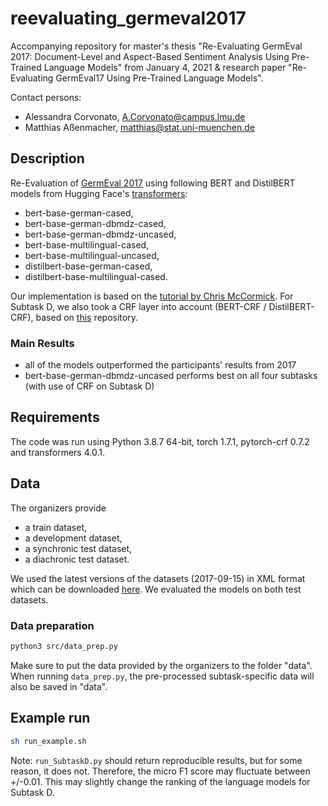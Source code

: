 # reevaluating_germeval2017
Accompanying repository for master's thesis "Re-Evaluating GermEval 2017: Document-Level and Aspect-Based Sentiment Analysis Using Pre-Trained Language Models" from January 4, 2021 & research paper "Re-Evaluating GermEval17 Using Pre-Trained Language Models".

Contact persons: 
- Alessandra Corvonato, [A.Corvonato@campus.lmu.de](mailto:A.Corvonato@campus.lmu.de)
- Matthias Aßenmacher, [matthias@stat.uni-muenchen.de](mailto:matthias@stat.uni-muenchen.de)

## Description
Re-Evaluation of [GermEval 2017](https://sites.google.com/view/germeval2017-absa/home) using following BERT and DistilBERT models from Hugging Face's [transformers](https://huggingface.co/transformers/):
- bert-base-german-cased,
- bert-base-german-dbmdz-cased,
- bert-base-german-dbmdz-uncased,
- bert-base-multilingual-cased,
- bert-base-multilingual-uncased,
- distilbert-base-german-cased,
- distilbert-base-multilingual-cased.

Our implementation is based on the [tutorial by Chris McCormick](https://colab.research.google.com/drive/1Y4o3jh3ZH70tl6mCd76vz_IxX23biCPP). For Subtask D, we also took a CRF layer into account (BERT-CRF / DistilBERT-CRF), based on [this](https://github.com/trtm/AURC) repository.

### Main Results
- all of the models outperformed the participants' results from 2017
- bert-base-german-dbmdz-uncased performs best on all four subtasks (with use of CRF on Subtask D)

## Requirements
The code was run using Python 3.8.7 64-bit, torch 1.7.1, pytorch-crf 0.7.2 and transformers 4.0.1.

## Data
The organizers provide
- a train dataset,
- a development dataset,
- a synchronic test dataset,
- a diachronic test dataset.

We used the latest versions of the datasets (2017-09-15) in XML format which can be downloaded [here](http://ltdata1.informatik.uni-hamburg.de/germeval2017/). We evaluated the models on both test datasets.

### Data preparation
```bash
python3 src/data_prep.py
```
Make sure to put the data provided by the organizers to the folder "data". When running `data_prep.py`, the pre-processed subtask-specific data will also be saved in "data".

## Example run
```bash
sh run_example.sh
```

Note: `run_SubtaskD.py` should return reproducible results, but for some reason, it does not. Therefore, the micro F1 score may fluctuate between +/-0.01. This may slightly change the ranking of the language models for Subtask D. 
